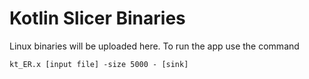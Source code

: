 # Kotlin Slicer Binaries

Linux binaries will be uploaded here. To run the app use the command 

```kt_ER.x [input file] -size 5000 - [sink]```